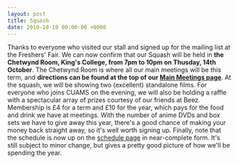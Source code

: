 ```yaml
---
layout: post
title: Squash
date: 2010-10-10 00:00:00 +0000
---
```


Thanks to everyone who visited our stall and signed up for the mailing list at the Freshers' Fair. We can now confirm that our Squash will be held in **the Chetwynd Room, King's College, from 7pm to 10pm on Thusday, 14th October**. The Chetwynd Room is where all our main meetings will be this term, and **directions can be found at the top of our
[Main Meetings page](/meetings/main)**.
At the squash, we will be showing two (excellent) standalone films. For everyone who joins CUAMS on the evening, we will also be holding a raffle with a
spectacular array of prizes courtesy of our friends at Beez. Membership is &pound;4 for a term and &pound;10 for the year, which pays for the food and drink we have at meetings. With the number
of anime DVDs and box sets we have to give away this year, there's a good chance of making your money back straight away, so it's well worth signing up.
Finally, note that the schedule is now up on the [schedule page](/schedule) in near-complete form. It's still
subject to minor change, but gives a pretty good picture of how we'll be spending the year.
